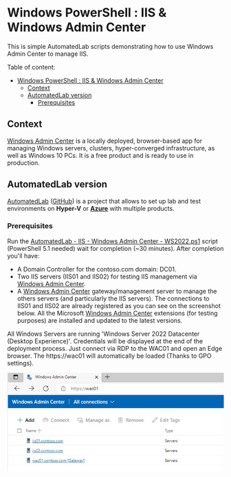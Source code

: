 # Windows PowerShell : IIS & Windows Admin Center
This is simple AutomatedLab scripts demonstrating how to use Windows Admin Center to manage IIS.

Table of content:
- [Windows PowerShell : IIS \& Windows Admin Center](#windows-powershell--iis--windows-admin-center)
  - [Context](#context)
  - [AutomatedLab version](#automatedlab-version)
    - [Prerequisites](#prerequisites)

## Context
[Windows Admin Center](https://aka.ms/WACDownload) is a locally deployed, browser-based app for managing Windows servers, clusters, hyper-converged infrastructure, as well as Windows 10 PCs. It is a free product and is ready to use in production.

## AutomatedLab version

[AutomatedLab](https://automatedlab.org) ([GitHub](https://github.com/AutomatedLab/AutomatedLab)) is a project that allows to set up lab and test environments on **Hyper-V** or **[Azure](https://portal.azure.com/)** with multiple products.
### Prerequisites 

Run the [AutomatedLab - IIS - Windows Admin Center - WS2022.ps1](AutomatedLab%20-%20IIS%20-%20Windows%20Admin%20Center%20-%20WS2022.ps1) script (PowerShell 5.1 needed) wait for completion (~30 minutes).
After completion you'll have:
* A Domain Controller for the contoso.com domain: DC01.
* Two IIS servers (IIS01 and IIS02) for testing IIS management via [Windows Admin Center](https://aka.ms/WACDownload).
* A [Windows Admin Center](https://aka.ms/WACDownload) gateway/management server to manage the others servers (and particularly the IIS servers). The connections to IIS01 and IIS02 are already registered as you can see on the screenshot below. All the Microsoft [Windows Admin Center](https://aka.ms/WACDownload) extensions (for testing purposes) are installed and updated to the latest versions.

All Windows Servers are running 'Windows Server 2022 Datacenter (Desktop Experience)'. Credentials will be displayed at the end of the deployment process. Just connect via RDP to the WAC01 and open an Edge browser. The https://wac01 will automatically be loaded (Thanks to GPO settings). 


![](docs/iis.jpg)
